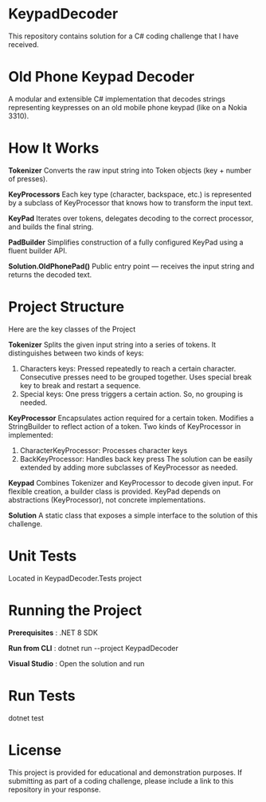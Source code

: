 # KeypadDecoder
This repository contains solution for a C# coding challenge that I have received.


# Old Phone Keypad Decoder
A modular and extensible C# implementation that decodes strings representing keypresses on an old mobile phone keypad (like on a Nokia 3310).


# How It Works
**Tokenizer**
Converts the raw input string into Token objects (key + number of presses).
 
**KeyProcessors**
Each key type (character, backspace, etc.) is represented by a subclass of KeyProcessor that knows how to transform the input text. 

**KeyPad**
Iterates over tokens, delegates decoding to the correct processor, and builds the final string.

**PadBuilder**
Simplifies construction of a fully configured KeyPad using a fluent builder API.

**Solution.OldPhonePad()**
Public entry point — receives the input string and returns the decoded text.
 

# Project Structure
Here are the key classes of the Project

**Tokenizer**
Splits the given input string into a series of tokens. It distinguishes between two kinds of keys:
1. Characters keys: Pressed repeatedly to reach a certain character. Consecutive presses need to be grouped together. Uses special break key to break and restart a sequence.
2. Special keys: One press triggers a certain action. So, no grouping is needed.

**KeyProcessor**
Encapsulates action required for a certain token. Modifies a StringBuilder to reflect action of a token. Two kinds of KeyProcessor in implemented:
1. CharacterKeyProcessor: Processes character keys
2. BackKeyProcessor: Handles back key press
The solution can be easily extended by adding more subclasses of KeyProcessor as needed. 

**Keypad**
Combines Tokenizer and KeyProcessor to decode given input. For flexible creation, a builder class is provided.
KeyPad depends on abstractions (KeyProcessor), not concrete implementations.

**Solution**
A static class that exposes a simple interface to the solution of this challenge.
  

# Unit Tests
Located in KeypadDecoder.Tests project

  
# Running the Project
**Prerequisites** : 
.NET 8 SDK

**Run from CLI** : 
dotnet run --project KeypadDecoder

**Visual Studio** : 
Open the solution and run


# Run Tests
dotnet test


# License
This project is provided for educational and demonstration purposes.
If submitting as part of a coding challenge, please include a link to this repository in your response.